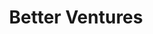 ---
layout: firm_page
title: "Better Ventures"
id: "better.vc"
permalink: "/betterventuresbetter.vc/"
website: "https://www.better.vc"
offices: "Oakland (United States)"
investment_stages: "Pre-seed, Seed"
portfolio_companies: "Debut, Specifx, Synop, Eko, RxDiet, Adept ID, Zya, Doowii, One.bio, Frate, Cold, Skillfully, Matereal, Critical Loop, Rock Rabbit, Ren Energy, Refiberd, Beni, Cypris, Aja Labs, Refiberd, Synop, Cyber Pop Up, Beanstalk, Pariti, Pluton, Hilos, Avalo, Clinify, Unless, Dimension Inx, Lassogen, Shuni, Prairie Health, SMBX, Chi Botanic, Pow Bio, Meati, 54gene, Ride Report, Unnatural Products, Mission Barns, My Village, Agathos, Ketos, Apostrophe, BookNook, Sail Internet, Werk, Iris Healthcare, LeadGenius, Fluid, NextRequest, Localwise, K4 Connect, Bright Current, Utility API, Eko, Sunfunder, NBD Nano, Africa's Talking, U Class"
portfolio_link: "https://www.better.vc/portfolio"
investment_markets: "Sustainable Industry, Human Health, Tomorrow’s Workforce, Food & Ag, Bioeconomy, Circular Economy, AI/ML, Software, Materials Science, Biotechnology"
founded_year: "2011"
description: "Better Ventures is a mission-driven venture capital firm investing in technology companies building a better world. They focus on B2B solutions leveraging AI/ML, software, materials science, and biotechnology, prioritizing companies addressing the UN's Sustainable Development Goals."
linkedin: "https://www.linkedin.com/company/bettervc/"
twitter: ""
instagram: ""
team_page: ""
investor_type: "Venture Capital"
crunchbase: "https://www.crunchbase.com/organization/better-ventures"
pitchbook: "https://pitchbook.com/profiles/investor/54346-78"

# SEO Optimization
meta_title: "Better Ventures - VC Firm - projectstartups.com"
meta_description: "Better Ventures, Better Ventures is a mission-driven venture capital firm investing in technology companies building a better world. They focus on B2B solutions levera..."
meta_keywords: "Better Ventures, Sustainable Industry, Human Health, Tomorrow’s Workforce, Food & Ag, Bioeconomy, Circular Economy, AI/ML, Software, Materials Science, Biotechnology, VC firm, venture capital, startup investor, projectstartups.com"
canonical_url: "https://vc.projectstartups.com/betterventuresbetter.vc/"
---